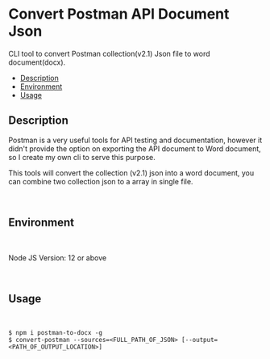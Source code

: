 # Convert Postman API Document Json

CLI tool to convert Postman collection(v2.1) Json file to word document(docx).

- [Description](#description)
- [Environment](#environment)
- [Usage](#usage)

## Description

Postman is a very useful tools for API testing and documentation, however it didn't provide the option on exporting the API document to Word document, so I create my own cli to serve this purpose. 

This tools will convert the collection (v2.1) json into a word document, you can combine two collection json to a array in single file.

<br />

## Environment

<br />

Node JS Version: 12 or above

<br />

## Usage

<br />


````
$ npm i postman-to-docx -g
$ convert-postman --sources=<FULL_PATH_OF_JSON> [--output=<PATH_OF_OUTPUT_LOCATION>]
````